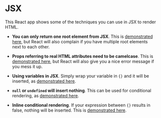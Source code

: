 # JSX

This React app shows some of the techniques you can use in JSX to render HTML.

* **You can only return one root element from JSX**. This is [demonstrated here](src/App.js#L15), but React will also complain if you have multiple root elements next to each other.

* **Props referring to real HTML attributes need to be camelcase**. This is [demonstrated here](src/App.js#L15), but React will also give you a nice error message if you mess it up.

* **Using variables in JSX**. Simply wrap your variable in `{}` and it will be inserted, as [demonstrated here](src/App.js#L16).

* **`null` or `undefined` will insert nothing**. This can be used for conditional rendering, as [demonstrated here](src/App.js#L8-L12).

* **Inline conditional rendering**. If your expression between `{}` results in false, nothing will be inserted. This is [demonstrated here](src/App.js#L18-L20).
